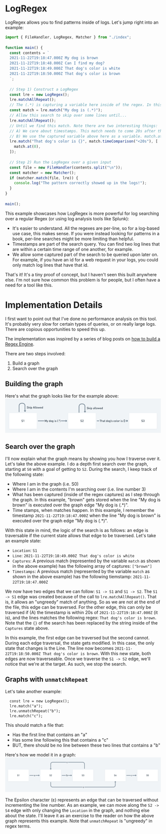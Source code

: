 # LogRegex

LogRegex allows you to find patterns inside of logs. Let's jump right into an example:

```typescript
import { FileHandler, LogRegex, Matcher } from "./index";

function main() {
  const contents = `
  2021-11-22T19:18:47.000Z My dog is brown
  2021-11-22T19:18:48.000Z Can I find my dog?
  2021-11-22T19:18:49.000Z That dog's color is white
  2021-11-22T19:18:50.000Z That dog's color is brown
  `;

  // Step 1) Construct a LogRegex
  const lre = new LogRegex();
  lre.matchAllRepeat();
  // The (.*) is capturing a variable here inside of the regex. In this example "brown" will be captured.
  const match = lre.match("My dog is (.*)");
  // Allow this search to skip over some lines until...
  lre.matchAllRepeat();
  // Until we find this match. Note there are two interesting things:
  // A) We care about timestamps. This match needs to come 20s after the "My dog is" search.
  // B) We use the captured variable above here as a variable. match.at(0) means the first captured part of the regex.
  lre.match("That dog's color is {}", match.timeComparison("<20s"), [
    match.at(0),
  ]);

  // Step 2) Run the LogRegex over a given input
  const file = new FileHandler(contents.split("\n"));
  const matcher = new Matcher();
  if (matcher.match(file, lre)) {
    console.log("The pattern correctly showed up in the logs!");
  }
}

main();
```

This example showcases how LogRegex is more powerful for log searching over a regular Regex (or using log analysis tools like Splunk):

- It's easier to understand. All the regexes are per-line, so for a log-based use case, this makes sense. If you were instead looking for patterns in a book, per-line searches might be more limiting than helpful.
- Timestamps are part of the search query. You can find two log lines that are within a certain time range of one another, for example.
- We allow some captured part of the search to be queried upon later on. For example, if you have an id for a web request in your logs, you could only match log lines that have that id.


That's it! It's a tiny proof of concept, but I haven't seen this built anywhere else. I'm not sure how common this problem is for people, but I often have a need for a tool like this.


# Implementation Details
I first want to point out that I've done no performance analysis on this tool. It's probably very slow for certain types of queries, or on really large logs. There are copious opportunities to speed this up.

The implementation was inspired by a series of blog posts on [how to build a Regex Engine](https://kean.blog/post/lets-build-regex).

There are two steps involved:
1) Build a graph
2) Search over the graph

## Building the graph

Here's what the graph looks like for the example above:
![simple graph](./simple_graph.png)


## Search over the graph
I'll now explain what the graph means by showing you how I traverse over it. Let's take the above example. I do a depth first search over the graph, starting at `S0` with a goal of getting to `S2`. During the search, I keep track of the following state:

- Where I am in the graph (i.e. S0)
- Where I am in the contents I'm searching over (i.e. line number 3)
- What has been captured (inside of the regex captures) as I step through the graph. In this example, "brown" gets stored when the line "My dog is brown" is executed over the graph edge "My dog is (.*)".
- Time stamps, when matches happen. In this example, I remember the timestamp `2021-11-22T19:18:47.000Z` when the line "My dog is brown" is executed over the graph edge "My dog is (.*)".

With this state in mind, the logic of the search is as follows: an edge is traversable if the current state allows that edge to be traversed. Let's take an example state:

- `Location`: `S1`
- `Line`: `2021-11-22T19:18:49.000Z That dog's color is white`
- `Captures`: A previous match (represented by the variable `match` as shown in the above example) has the following array of captures: `["brown"]`
- `Timestamps`: A previous match (represented by the variable `match` as shown in the above example) has the following tiemstamp: `2021-11-22T19:18:47.000Z`

We now have two edges that we can follow: `S1 -> S1` and `S1 -> S2`. The `S1 -> S1` edge was created because of the call to `lre.matchAllRepeat()`. That is, it allows an "ungreedy" match of anything. So as we are not at the end of the file, this edge can be traversed. For the other edge, this can only be traversed if (A) the timestamp is within 20s of `2021-11-22T19:18:47.000Z` (it is), and the lines matches the following regex: `That dog's color is brown`. Note that the `{}` of the search has been replaced by the string inside of the `Captures` state above.

In this example, the first edge can be traversed but the second cannot. During each edge traversal, the state gets modified. In this case, the only state that changes is the Line. The line now becomes `2021-11-22T19:18:50.000Z That dog's color is brown`. With this new state, both edges are now traverseable. Once we traverse the `S1 -> S2` edge, we'll notice that we're at the target. As such, we stop the search.

## Graphs with `unmatchRepeat`
Let's take another example:
```
  const lre = new LogRegex();
  lre.match("a");
  lre.unmatchRepeat("b");
  lre.match("c");
```
This should match a file that:

- Has the first line that contains an "a"
- Has some line following this that contains a "c"
- BUT, there should be no line between these two lines that contains a "b"

Here's how we model it in a graph:
![unmatch graph](./unmatch_graph.png)


The Epsilon character (ε) represents an edge that can be traversed without incrementing the line number. As an example, we can move along the `S2 -> S4` edge with only changing the `Location` in the graph, and nothing else about the state. I'll leave it as an exercise to the reader on how the above graph represents this example. Note that `unmatchRepeat` is "ungreedy" in regex terms.
